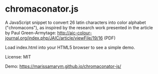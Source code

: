 chromaconator.js
================

A JavaScript snippet to convert 26 latin characters into color alphabet
("chromacons"), as inspired by the research work presented in the article by Paul
Green-Armytage: http://aic-colour-journal.org/index.php/JAIC/article/viewFile/19/16 (PDF)

Load index.html into your HTML5 browser to see a simple demo.

License: MIT

Demo: https://marissamarym.github.io/chromaconator-js/
